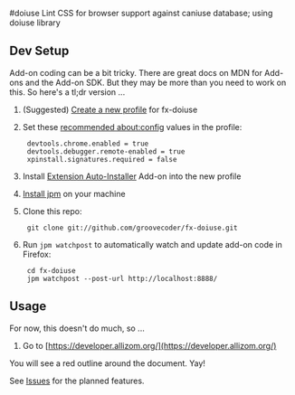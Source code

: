 #doiuse
Lint CSS for browser support against caniuse database; using doiuse library

## Dev Setup
Add-on coding can be a bit tricky. There are great docs on MDN for Add-ons and
the Add-on SDK. But they may be more than you need to work on this. So here's a
tl;dr version ...

1. (Suggested) [Create a new profile](https://support.mozilla.org/kb/profile-manager-create-and-remove-firefox-profiles) for fx-doiuse

2. Set these [recommended about:config](https://developer.mozilla.org/en-US/Add-ons/Setting_up_extension_development_environment#Recommended_development_preferences) values in the profile:


        devtools.chrome.enabled = true
        devtools.debugger.remote-enabled = true
        xpinstall.signatures.required = false

3. Install [Extension Auto-Installer](https://addons.mozilla.org/en-US/firefox/addon/autoinstaller/) Add-on into the new profile

4. [Install jpm](https://developer.mozilla.org/en-US/Add-ons/SDK/Tools/jpm#Installation) on your machine

5. Clone this repo:


        git clone git://github.com/groovecoder/fx-doiuse.git

6. Run `jpm watchpost` to automatically watch and update add-on code in Firefox:


        cd fx-doiuse
        jpm watchpost --post-url http://localhost:8888/

## Usage
For now, this doesn't do much, so ...

1. Go to
   [https://developer.allizom.org/](https://developer.allizom.org/)

You will see a red outline around the document. Yay!

See [Issues](https://github.com/groovecoder/fx-doiuse/issues) for the planned features.
